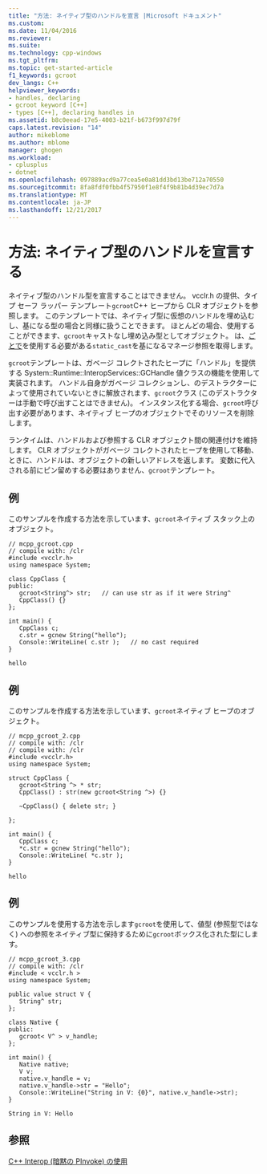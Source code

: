 ```yaml
---
title: "方法: ネイティブ型のハンドルを宣言 |Microsoft ドキュメント"
ms.custom: 
ms.date: 11/04/2016
ms.reviewer: 
ms.suite: 
ms.technology: cpp-windows
ms.tgt_pltfrm: 
ms.topic: get-started-article
f1_keywords: gcroot
dev_langs: C++
helpviewer_keywords:
- handles, declaring
- gcroot keyword [C++]
- types [C++], declaring handles in
ms.assetid: b8c0eead-17e5-4003-b21f-b673f997d79f
caps.latest.revision: "14"
author: mikeblome
ms.author: mblome
manager: ghogen
ms.workload:
- cplusplus
- dotnet
ms.openlocfilehash: 097889acd9a77cea5e0a81dd3bd13be712a70550
ms.sourcegitcommit: 8fa8fdf0fbb4f57950f1e8f4f9b81b4d39ec7d7a
ms.translationtype: MT
ms.contentlocale: ja-JP
ms.lasthandoff: 12/21/2017
---
```

# <a name="how-to-declare-handles-in-native-types"></a>方法: ネイティブ型のハンドルを宣言する
ネイティブ型のハンドル型を宣言することはできません。 vcclr.h の提供、タイプ セーフ ラッパー テンプレート`gcroot`C++ ヒープから CLR オブジェクトを参照します。 このテンプレートでは、ネイティブ型に仮想のハンドルを埋め込むし、基になる型の場合と同様に扱うことできます。 ほとんどの場合、使用することができます、`gcroot`キャストなし埋め込み型としてオブジェクト。 は、[ごとで](../dotnet/for-each-in.md)を使用する必要がある`static_cast`を基になるマネージ参照を取得します。  
  
 `gcroot`テンプレートは、ガベージ コレクトされたヒープに「ハンドル」を提供する System::Runtime::InteropServices::GCHandle 値クラスの機能を使用して実装されます。 ハンドル自身がガベージ コレクションし、のデストラクターによって使用されていないときに解放されます、`gcroot`クラス (このデストラクターは手動で呼び出すことはできません)。 インスタンス化する場合、`gcroot`呼び出す必要があります、ネイティブ ヒープのオブジェクトでそのリソースを削除します。  
  
 ランタイムは、ハンドルおよび参照する CLR オブジェクト間の関連付けを維持します。 CLR オブジェクトがガベージ コレクトされたヒープを使用して移動、ときに、ハンドルは、オブジェクトの新しいアドレスを返します。 変数に代入される前にピン留めする必要はありません、`gcroot`テンプレート。  
  
## <a name="example"></a>例  
 このサンプルを作成する方法を示しています、`gcroot`ネイティブ スタック上のオブジェクト。  
  
```  
// mcpp_gcroot.cpp  
// compile with: /clr  
#include <vcclr.h>  
using namespace System;  
  
class CppClass {  
public:  
   gcroot<String^> str;   // can use str as if it were String^  
   CppClass() {}  
};  
  
int main() {  
   CppClass c;  
   c.str = gcnew String("hello");  
   Console::WriteLine( c.str );   // no cast required  
}  
```  
  
```Output  
hello  
```  
  
## <a name="example"></a>例  
 このサンプルを作成する方法を示しています、`gcroot`ネイティブ ヒープのオブジェクト。  
  
```  
// mcpp_gcroot_2.cpp  
// compile with: /clr  
// compile with: /clr  
#include <vcclr.h>  
using namespace System;  
  
struct CppClass {  
   gcroot<String ^> * str;  
   CppClass() : str(new gcroot<String ^>) {}  
  
   ~CppClass() { delete str; }  
  
};  
  
int main() {  
   CppClass c;  
   *c.str = gcnew String("hello");  
   Console::WriteLine( *c.str );  
}  
```  
  
```Output  
hello  
```  
  
## <a name="example"></a>例  
 このサンプルを使用する方法を示します`gcroot`を使用して、値型 (参照型ではなく) への参照をネイティブ型に保持するために`gcroot`ボックス化された型にします。  
  
```  
// mcpp_gcroot_3.cpp  
// compile with: /clr  
#include < vcclr.h >  
using namespace System;  
  
public value struct V {  
   String^ str;  
};  
  
class Native {  
public:  
   gcroot< V^ > v_handle;  
};  
  
int main() {  
   Native native;  
   V v;  
   native.v_handle = v;  
   native.v_handle->str = "Hello";  
   Console::WriteLine("String in V: {0}", native.v_handle->str);  
}  
```  
  
```Output  
String in V: Hello  
```  
  
## <a name="see-also"></a>参照  
 [C++ Interop (暗黙の PInvoke) の使用](../dotnet/using-cpp-interop-implicit-pinvoke.md)